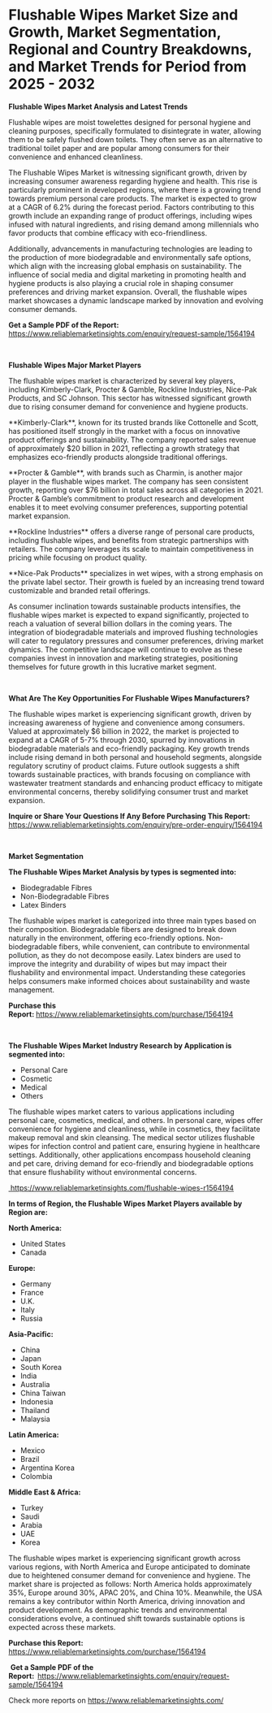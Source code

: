<p><h1>Flushable Wipes Market Size and Growth, Market Segmentation, Regional and Country Breakdowns, and Market Trends for Period from 2025 -  2032</h1></p><p><strong>Flushable Wipes Market Analysis and Latest Trends</strong></p>
<p><p>Flushable wipes are moist towelettes designed for personal hygiene and cleaning purposes, specifically formulated to disintegrate in water, allowing them to be safely flushed down toilets. They often serve as an alternative to traditional toilet paper and are popular among consumers for their convenience and enhanced cleanliness.</p><p>The Flushable Wipes Market is witnessing significant growth, driven by increasing consumer awareness regarding hygiene and health. This rise is particularly prominent in developed regions, where there is a growing trend towards premium personal care products. The market is expected to grow at a CAGR of 6.2% during the forecast period. Factors contributing to this growth include an expanding range of product offerings, including wipes infused with natural ingredients, and rising demand among millennials who favor products that combine efficacy with eco-friendliness.</p><p>Additionally, advancements in manufacturing technologies are leading to the production of more biodegradable and environmentally safe options, which align with the increasing global emphasis on sustainability. The influence of social media and digital marketing in promoting health and hygiene products is also playing a crucial role in shaping consumer preferences and driving market expansion. Overall, the flushable wipes market showcases a dynamic landscape marked by innovation and evolving consumer demands.</p></p>
<p><strong>Get a Sample PDF of the Report:&nbsp;</strong> <a href="https://www.reliablemarketinsights.com/enquiry/request-sample/1564194?utm_campaign=1932&utm_medium=2&utm_source=Github&utm_content=ia&utm_term=06022025&utm_id=flushable-wipes">https://www.reliablemarketinsights.com/enquiry/request-sample/1564194</a></p>
<p>&nbsp;</p>
<p><strong>Flushable Wipes Major Market Players</strong></p>
<p><p>The flushable wipes market is characterized by several key players, including Kimberly-Clark, Procter & Gamble, Rockline Industries, Nice-Pak Products, and SC Johnson. This sector has witnessed significant growth due to rising consumer demand for convenience and hygiene products. </p><p>**Kimberly-Clark**, known for its trusted brands like Cottonelle and Scott, has positioned itself strongly in the market with a focus on innovative product offerings and sustainability. The company reported sales revenue of approximately $20 billion in 2021, reflecting a growth strategy that emphasizes eco-friendly products alongside traditional offerings.</p><p>**Procter & Gamble**, with brands such as Charmin, is another major player in the flushable wipes market. The company has seen consistent growth, reporting over $76 billion in total sales across all categories in 2021. Procter & Gamble’s commitment to product research and development enables it to meet evolving consumer preferences, supporting potential market expansion.</p><p>**Rockline Industries** offers a diverse range of personal care products, including flushable wipes, and benefits from strategic partnerships with retailers. The company leverages its scale to maintain competitiveness in pricing while focusing on product quality. </p><p>**Nice-Pak Products** specializes in wet wipes, with a strong emphasis on the private label sector. Their growth is fueled by an increasing trend toward customizable and branded retail offerings. </p><p>As consumer inclination towards sustainable products intensifies, the flushable wipes market is expected to expand significantly, projected to reach a valuation of several billion dollars in the coming years. The integration of biodegradable materials and improved flushing technologies will cater to regulatory pressures and consumer preferences, driving market dynamics. The competitive landscape will continue to evolve as these companies invest in innovation and marketing strategies, positioning themselves for future growth in this lucrative market segment.</p></p>
<p>&nbsp;</p>
<p><strong>What Are The Key Opportunities For Flushable Wipes Manufacturers?</strong></p>
<p><p>The flushable wipes market is experiencing significant growth, driven by increasing awareness of hygiene and convenience among consumers. Valued at approximately $6 billion in 2022, the market is projected to expand at a CAGR of 5-7% through 2030, spurred by innovations in biodegradable materials and eco-friendly packaging. Key growth trends include rising demand in both personal and household segments, alongside regulatory scrutiny of product claims. Future outlook suggests a shift towards sustainable practices, with brands focusing on compliance with wastewater treatment standards and enhancing product efficacy to mitigate environmental concerns, thereby solidifying consumer trust and market expansion.</p></p>
<p><strong>Inquire or Share Your Questions If Any Before Purchasing This Report:</strong> <a href="https://www.reliablemarketinsights.com/enquiry/pre-order-enquiry/1564194?utm_campaign=1932&utm_medium=2&utm_source=Github&utm_content=ia&utm_term=06022025&utm_id=flushable-wipes">https://www.reliablemarketinsights.com/enquiry/pre-order-enquiry/1564194</a></p>
<p>&nbsp;</p>
<p><strong>Market Segmentation</strong></p>
<p><strong>The Flushable Wipes Market Analysis by types is segmented into:</strong></p>
<p><ul><li>Biodegradable Fibres</li><li>Non-Biodegradable Fibres</li><li>Latex Binders</li></ul></p>
<p><p>The flushable wipes market is categorized into three main types based on their composition. Biodegradable fibers are designed to break down naturally in the environment, offering eco-friendly options. Non-biodegradable fibers, while convenient, can contribute to environmental pollution, as they do not decompose easily. Latex binders are used to improve the integrity and durability of wipes but may impact their flushability and environmental impact. Understanding these categories helps consumers make informed choices about sustainability and waste management.</p></p>
<p><strong>Purchase this Report:&nbsp;</strong><a href="https://www.reliablemarketinsights.com/purchase/1564194?utm_campaign=1932&utm_medium=2&utm_source=Github&utm_content=ia&utm_term=06022025&utm_id=flushable-wipes">https://www.reliablemarketinsights.com/purchase/1564194</a></p>
<p>&nbsp;</p>
<p><strong>The Flushable Wipes Market Industry Research by Application is segmented into:</strong></p>
<p><ul><li>Personal Care</li><li>Cosmetic</li><li>Medical</li><li>Others</li></ul></p>
<p><p>The flushable wipes market caters to various applications including personal care, cosmetics, medical, and others. In personal care, wipes offer convenience for hygiene and cleanliness, while in cosmetics, they facilitate makeup removal and skin cleansing. The medical sector utilizes flushable wipes for infection control and patient care, ensuring hygiene in healthcare settings. Additionally, other applications encompass household cleaning and pet care, driving demand for eco-friendly and biodegradable options that ensure flushability without environmental concerns.</p></p>
<p><a href="https://www.reliablemarketinsights.com/flushable-wipes-r1564194?utm_campaign=1932&utm_medium=2&utm_source=Github&utm_content=ia&utm_term=06022025&utm_id=flushable-wipes">&nbsp;https://www.reliablemarketinsights.com/flushable-wipes-r1564194</a></p>
<p><strong>In terms of Region, the Flushable Wipes Market Players available by Region are:</strong></p>
<p>
    <p> <strong> North America: </strong>
        <ul>
            <li>United States</li>
            <li>Canada</li>
        </ul>
        </p> 
    <p> <strong> Europe: </strong>
        <ul>
            <li>Germany</li>
            <li>France</li>
            <li>U.K.</li>
            <li>Italy</li>
            <li>Russia</li>
        </ul>
        </p> 
    <p> <strong> Asia-Pacific: </strong>
        <ul>
            <li>China</li>
            <li>Japan</li>
            <li>South Korea</li>
            <li>India</li>
            <li>Australia</li>
            <li>China Taiwan</li>
            <li>Indonesia</li>
            <li>Thailand</li>
            <li>Malaysia</li>
        </ul>
        </p> 
    <p> <strong> Latin America: </strong>
        <ul>
            <li>Mexico</li>
            <li>Brazil</li>
            <li>Argentina Korea</li>
            <li>Colombia</li>
        </ul>
        </p> 
    <p> <strong> Middle East & Africa: </strong>
        <ul>
            <li>Turkey</li>
            <li>Saudi</li>
            <li>Arabia</li>
            <li>UAE</li>
            <li>Korea</li>
        </ul>
    </p>
    </p>
<p><p>The flushable wipes market is experiencing significant growth across various regions, with North America and Europe anticipated to dominate due to heightened consumer demand for convenience and hygiene. The market share is projected as follows: North America holds approximately 35%, Europe around 30%, APAC 20%, and China 10%. Meanwhile, the USA remains a key contributor within North America, driving innovation and product development. As demographic trends and environmental considerations evolve, a continued shift towards sustainable options is expected across these markets.</p></p>
<p><strong>Purchase this Report: </strong><a href="https://www.reliablemarketinsights.com/purchase/1564194?utm_campaign=1932&utm_medium=2&utm_source=Github&utm_content=ia&utm_term=06022025&utm_id=flushable-wipes">https://www.reliablemarketinsights.com/purchase/1564194</a></p>
<p>&nbsp;<strong>Get a Sample PDF of the Report:&nbsp;&nbsp;</strong><a href="https://www.reliablemarketinsights.com/enquiry/request-sample/1564194?utm_campaign=1932&utm_medium=2&utm_source=Github&utm_content=ia&utm_term=06022025&utm_id=flushable-wipes">https://www.reliablemarketinsights.com/enquiry/request-sample/1564194</a></p>
<p><strong></strong></p>
<p>Check more reports on <a href="https://www.reliablemarketinsights.com/?utm_campaign=1932&utm_medium=2&utm_source=Github&utm_content=ia&utm_term=06022025&utm_id=flushable-wipes">https://www.reliablemarketinsights.com/</a></p>
